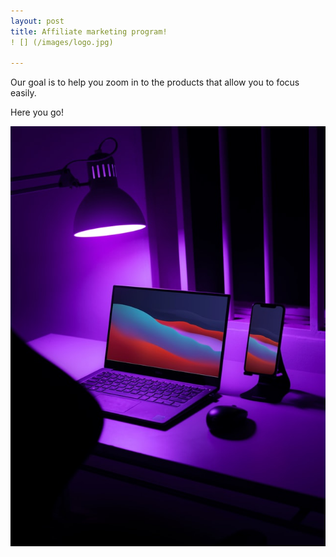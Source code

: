 ```yaml
---
layout: post
title: Affiliate marketing program!
! [] (/images/logo.jpg)

---
```


Our goal is to help you zoom in to the products that allow you to focus easily.

Here you go!

<img src="/images/affiliate.jpg" alt="post">
